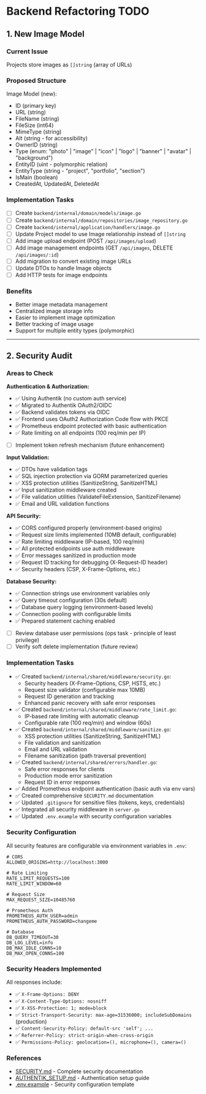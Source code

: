 # Backend Refactoring TODO

## **1. New Image Model**

### Current Issue
Projects store images as `[]string` (array of URLs)

### Proposed Structure
Image Model (new):
- ID (primary key)
- URL (string)
- FileName (string)
- FileSize (int64)
- MimeType (string)
- Alt (string - for accessibility)
- OwnerID (string)
- Type (enum: "photo" | "image" | "icon" | "logo" | "banner" | "avatar" | "background")
- EntityID (uint - polymorphic relation)
- EntityType (string - "project", "portfolio", "section")
- IsMain (boolean)
- CreatedAt, UpdatedAt, DeletedAt

### Implementation Tasks
- [ ] Create `backend/internal/domain/models/image.go`
- [ ] Create `backend/internal/domain/repositories/image_repository.go`
- [ ] Create `backend/internal/application/handlers/image.go`
- [ ] Update Project model to use Image relationship instead of `[]string`
- [ ] Add image upload endpoint (POST `/api/images/upload`)
- [ ] Add image management endpoints (GET `/api/images`, DELETE `/api/images/:id`)
- [ ] Add migration to convert existing image URLs
- [ ] Update DTOs to handle Image objects
- [ ] Add HTTP tests for image endpoints

### Benefits
- Better image metadata management
- Centralized image storage info
- Easier to implement image optimization
- Better tracking of image usage
- Support for multiple entity types (polymorphic)

---

## **2. Security Audit**

### Areas to Check

**Authentication & Authorization:**
- ✅ Using Authentik (no custom auth service)
- ✅ Migrated to Authentik OAuth2/OIDC
- ✅ Backend validates tokens via OIDC
- ✅ Frontend uses OAuth2 Authorization Code flow with PKCE
- ✅ Prometheus endpoint protected with basic authentication
- ✅ Rate limiting on all endpoints (100 req/min per IP)
- [ ] Implement token refresh mechanism (future enhancement)

**Input Validation:**
- ✅ DTOs have validation tags
- ✅ SQL injection protection via GORM parameterized queries
- ✅ XSS protection utilities (SanitizeString, SanitizeHTML)
- ✅ Input sanitization middleware created
- ✅ File validation utilities (ValidateFileExtension, SanitizeFilename)
- ✅ Email and URL validation functions

**API Security:**
- ✅ CORS configured properly (environment-based origins)
- ✅ Request size limits implemented (10MB default, configurable)
- ✅ Rate limiting middleware (IP-based, 100 req/min)
- ✅ All protected endpoints use auth middleware
- ✅ Error messages sanitized in production mode
- ✅ Request ID tracking for debugging (X-Request-ID header)
- ✅ Security headers (CSP, X-Frame-Options, etc.)

**Database Security:**
- ✅ Connection strings use environment variables only
- ✅ Query timeout configuration (30s default)
- ✅ Database query logging (environment-based levels)
- ✅ Connection pooling with configurable limits
- ✅ Prepared statement caching enabled
- [ ] Review database user permissions (ops task - principle of least privilege)
- [ ] Verify soft delete implementation (future review)

### Implementation Tasks
- ✅ Created `backend/internal/shared/middleware/security.go`:
    - Security headers (X-Frame-Options, CSP, HSTS, etc.)
    - Request size validator (configurable max 10MB)
    - Request ID generation and tracking
    - Enhanced panic recovery with safe error responses
- ✅ Created `backend/internal/shared/middleware/rate_limit.go`:
    - IP-based rate limiting with automatic cleanup
    - Configurable rate (100 req/min) and window (60s)
- ✅ Created `backend/internal/shared/middleware/sanitize.go`:
    - XSS protection utilities (SanitizeString, SanitizeHTML)
    - File validation and sanitization
    - Email and URL validation
    - Filename sanitization (path traversal prevention)
- ✅ Created `backend/internal/shared/errors/handler.go`:
    - Safe error responses for clients
    - Production mode error sanitization
    - Request ID in error responses
- ✅ Added Prometheus endpoint authentication (basic auth via env vars)
- ✅ Created comprehensive `SECURITY.md` documentation
- ✅ Updated `.gitignore` for sensitive files (tokens, keys, credentials)
- ✅ Integrated all security middleware in `server.go`
- ✅ Updated `.env.example` with security configuration variables

### Security Configuration

All security features are configurable via environment variables in `.env`:

```env
# CORS
ALLOWED_ORIGINS=http://localhost:3000

# Rate Limiting
RATE_LIMIT_REQUESTS=100
RATE_LIMIT_WINDOW=60

# Request Size
MAX_REQUEST_SIZE=10485760

# Prometheus Auth
PROMETHEUS_AUTH_USER=admin
PROMETHEUS_AUTH_PASSWORD=changeme

# Database
DB_QUERY_TIMEOUT=30
DB_LOG_LEVEL=info
DB_MAX_IDLE_CONNS=10
DB_MAX_OPEN_CONNS=100
```

### Security Headers Implemented

All responses include:
- ✅ `X-Frame-Options: DENY`
- ✅ `X-Content-Type-Options: nosniff`
- ✅ `X-XSS-Protection: 1; mode=block`
- ✅ `Strict-Transport-Security: max-age=31536000; includeSubDomains` (production)
- ✅ `Content-Security-Policy: default-src 'self'; ...`
- ✅ `Referrer-Policy: strict-origin-when-cross-origin`
- ✅ `Permissions-Policy: geolocation=(), microphone=(), camera=()`

### References
- [SECURITY.md](../SECURITY.md) - Complete security documentation
- [AUTHENTIK_SETUP.md](../AUTHENTIK_SETUP.md) - Authentication setup guide
- [.env.example](../.env.example) - Security configuration template
